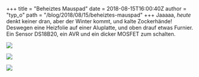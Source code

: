 +++
title = "Beheiztes Mauspad"
date = 2018-08-15T16:00:40Z
author = "typ_o"
path = "/blog/2018/08/15/beheiztes-mauspad"
+++
Jaaaaa, *heute* denkt keiner dran, aber der Winter kommt, und kalte
Zockerhände! Deswegen eine Heizfolie auf einer Aluplatte, und oben
drauf etwas Furnier. Ein Sensor DS18B20, ein AVR und ein dicker MOSFET
zum schalten.

[![](/media/20180815_153946.serendipityThumb.jpg)](/media/20180815_153946.jpg)

[![](/media/maus2.serendipityThumb.jpg)](/media/maus2.jpg)

[![](/media/maus1.serendipityThumb.jpg)](/media/maus1.jpg)
